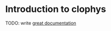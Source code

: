 # Introduction to clophys

TODO: write [great documentation](http://jacobian.org/writing/great-documentation/what-to-write/)

